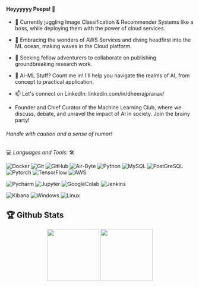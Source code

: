 #### Heyyyyyy Peeps! 👋

<!--
**DheerajPranav/DheerajPranav** is a ✨ _special_ ✨ repository because its `README.md` (this file) appears on your GitHub profile.
Here are some ideas to get you started:-->

- 🔭 Currently juggling Image Classification & Recommender Systems like a boss, while deploying them with the power of cloud services.

- 🌱 Embracing the wonders of AWS Services and diving headfirst into the ML ocean, making waves in the Cloud platform.

- 👯 Seeking fellow adventurers to collaborate on publishing groundbreaking research work.

- 💬 AI-ML Stuff? Count me in! I'll help you navigate the realms of AI, from concept to practical application.

- 📫 Let's connect on LinkedIn: linkedin.com/in/dheerajpranav/

- Founder and Chief Curator of the Machine Learning Club, where we discuss, debate, and unravel the impact of AI in society. Join the brainy party!

###### Handle with caution and a sense of humor!

💻 *Languages and Tools:* 🛠️<br>

![Docker](https://img.shields.io/badge/-Docker-000000?style=flat&logo=docker&logoColor=00FF7F&labelColor=ffffff)
![Git](https://img.shields.io/badge/-Git-000000?style=flat&logo=git&logoColor=F05032&labelColor=ffffff)
![GitHub](https://img.shields.io/badge/-GitHub-000000?style=flat&logo=github&logoColor=000000&labelColor=ffffff)
![Air-Byte](https://img.shields.io/badge/-AirByte-000000?style=flat&logo=airbyte&labelColor=ffffff)
![Python](https://img.shields.io/badge/-Python-000000?style=flat&logo=python&labelColor=ffffff)
![MySQL](https://img.shields.io/badge/-MySQL-000000?style=flat&logo=mysql&labelColor=ffffff)
![PostGreSQL](https://img.shields.io/badge/-PostGreSQL-000000?style=flat&logo=postgresql&labelColor=ffffff)
![Pytorch](https://img.shields.io/badge/-Pytorch-000000?style=flat&logo=pytorch&labelColor=ffffff)
![TensorFlow](https://img.shields.io/badge/-TensorFlow-000000?style=flat&logo=tensorflow&labelColor=ffffff)
![AWS](https://img.shields.io/badge/-AWS-000000?style=flat&logo=amazonaws&labelColor=ffffkt)

![Pycharm](https://img.shields.io/badge/-PyCharm-000000?style=flat&logo=pycharm&logoColor=00FF7F&labelColor=ffffff)
![Jupyter](https://img.shields.io/badge/-Jupyter-000000?style=flat&logo=jupyter&labelColor=ffffff)
![GoogleColab](https://img.shields.io/badge/-GoogleColab-000000?style=flat&logo=googlecolab&labelColor=ffffkt)
![Jenkins](https://img.shields.io/badge/-Jenkins-000000?style=flat&logo=jenkins&labelColor=ffffff)

![Kibana](https://img.shields.io/badge/-Kibana-000000?style=flat&logo=kibana&labelColor=ffffkt)
![Windows](https://img.shields.io/badge/-Windows-000000?style=flat&logo=windows&logoColor=ffffff&labelColor=0078D6)
![Linux](https://img.shields.io/badge/-Linux-000000?style=flat&logo=linux&logoColor=ffffff&labelColor=0078D6)




## 🏆 Github Stats

<div align="center">
<img  align="center" height="140px" src="https://github-readme-stats.vercel.app/api?username=DheerajPranav&count_private=true&show_icons=true&cache_seconds=86400&hide_title=true" /> <img align="center" height="140px" src="https://github-readme-stats.vercel.app/api/top-langs/?username=DheerajPranav&layout=compact" />
</div> 

